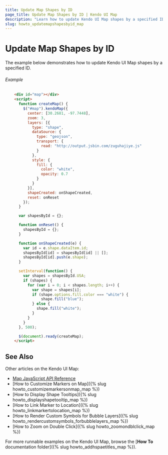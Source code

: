 ```yaml
---
title: Update Map Shapes by ID
page_title: Update Map Shapes by ID | Kendo UI Map
description: "Learn how to update Kendo UI Map shapes by a specified ID."
slug: howto_updatemapshapesbyid_map
---
```


# Update Map Shapes by ID

The example below demonstrates how to update Kendo UI Map shapes by a specified ID.

###### Example

```html
    <div id="map"></div>
    <script>
      function createMap() {
        $("#map").kendoMap({
          center: [30.2681, -97.7448],
          zoom: 3,
          layers: [{
            type: "shape",
            dataSource: {
              type: "geojson",
              transport: {
                read: "http://output.jsbin.com/zuguhajiye.js"
              }
            },
            style: {
              fill: {
                color: "white",
                opacity: 0.7
              }
            }
          }],
          shapeCreated: onShapeCreated,
          reset: onReset
        });
      }

      var shapesById = {};

      function onReset() {
        shapesById = {};
      }

      function onShapeCreated(e) {
        var id = e.shape.dataItem.id;
        shapesById[id] = shapesById[id] || [];        
        shapesById[id].push(e.shape);
      }

      setInterval(function() {
        var shapes = shapesById.USA;
        if (shapes) {
          for (var i = 0; i < shapes.length; i++) {
            var shape = shapes[i];
            if (shape.options.fill.color === "white") {
            	shape.fill("blue");
            } else {
              shape.fill("white");
            }
          }
        }
      }, 500);

      $(document).ready(createMap);
    </script>
```

## See Also

Other articles on the Kendo UI Map:

* [Map JavaScript API Reference](/api/javascript/dataviz/ui/map)
* [How to Customize Markers on Map]({% slug howto_customizemarkersonmap_map %})
* [How to Display Shape Tooltips]({% slug howto_displayshapetooltip_map %})
* [How to Link Marker to Location]({% slug howto_linkmarkertolocation_map %})
* [How to Render Custom Symbols for Bubble Layers]({% slug howto_rendercustomsymbols_forbubblelayers_map %})
* [How to Zoom on Double Click]({% slug howto_zoomondblclick_map %})

For more runnable examples on the Kendo UI Map, browse the [**How To** documentation folder]({% slug howto_addhspaetitles_map %}).
